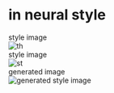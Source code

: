 # in neural style
style image
<br>
![th](https://github.com/student-saptarshighosh/cv_project/assets/143117940/30d07341-a409-4c36-9f47-e326aebaa6bd)
<br>
style image
<br>
![st](https://github.com/student-saptarshighosh/cv_project/assets/143117940/ffd89280-24c1-41be-8292-c196be043bfa)
<br>
generated image
<br>
![generated style image](https://github.com/student-saptarshighosh/cv_project/assets/143117940/48230f5c-6bfc-4fcb-b7e8-20eaee009c88)
